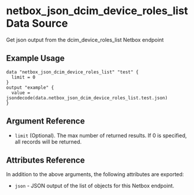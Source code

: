 # netbox\_json\_dcim\_device\_roles\_list Data Source

Get json output from the dcim_device_roles_list Netbox endpoint

## Example Usage

```hcl
data "netbox_json_dcim_device_roles_list" "test" {
  limit = 0
}
output "example" {
  value = jsondecode(data.netbox_json_dcim_device_roles_list.test.json)
}
```

## Argument Reference

* ``limit`` (Optional). The max number of returned results. If 0 is specified, all records will be returned.

## Attributes Reference

In addition to the above arguments, the following attributes are exported:
* ``json`` - JSON output of the list of objects for this Netbox endpoint.


